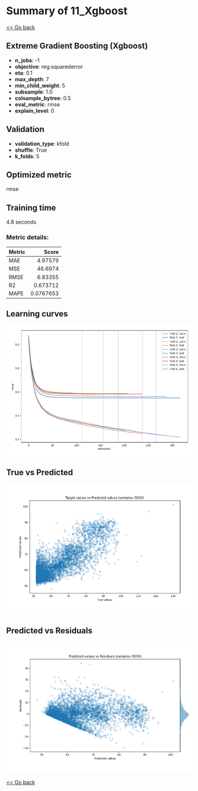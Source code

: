 # Summary of 11_Xgboost

[<< Go back](../README.md)


## Extreme Gradient Boosting (Xgboost)
- **n_jobs**: -1
- **objective**: reg:squarederror
- **eta**: 0.1
- **max_depth**: 7
- **min_child_weight**: 5
- **subsample**: 1.0
- **colsample_bytree**: 0.5
- **eval_metric**: rmse
- **explain_level**: 0

## Validation
 - **validation_type**: kfold
 - **shuffle**: True
 - **k_folds**: 5

## Optimized metric
rmse

## Training time

4.8 seconds

### Metric details:
| Metric   |      Score |
|:---------|-----------:|
| MAE      |  4.97579   |
| MSE      | 46.6974    |
| RMSE     |  6.83355   |
| R2       |  0.673712  |
| MAPE     |  0.0767653 |



## Learning curves
![Learning curves](learning_curves.png)
## True vs Predicted

![True vs Predicted](true_vs_predicted.png)


## Predicted vs Residuals

![Predicted vs Residuals](predicted_vs_residuals.png)



[<< Go back](../README.md)
